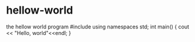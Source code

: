 # hellow-world
the hellow world program
#include <iostream>
  using namespaces std;
  int main()
  {
    cout << "Hello, world"<<endl;
  }
